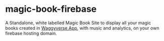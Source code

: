 # magic-book-firebase
A Standalone, white labelled Magic Book Site to display all your magic books created in <a href="https://waggyverseapp.com">Waggyverse App</a>, with music and analytics, on your own firebase hosting domain.
